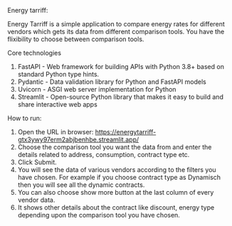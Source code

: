 Energy tarriff:

Energy Tarriff is a simple application to compare energy rates for different vendors which gets its data from different comparison tools. You have the flixibility to choose between comparison tools.

Core technologies
1. FastAPI - Web framework for building APIs with Python 3.8+ based on standard Python type hints.
2. Pydantic - Data validation library for Python and FastAPI models
3. Uvicorn - ASGI web server implementation for Python
4. Streamlit -  Open-source Python library that makes it easy to build and share interactive web apps

How to run:
1. Open the URL in browser:
   https://energytarriff-gtx3ywy97erm2abjbenhbe.streamlit.app/
2. Choose the comparison tool you want the data from and enter the details related to address, consumption, contract type etc.
3. Click Submit.
4. You will see the data of various vendors according to the filters you have chosen. For example if you choose contract type as Dynamisch then you will see all the dynamic contracts.
5. You can also choose show more button at the last column of every vendor data.
6. It shows other details about the contract like discount, energy type depending upon the comparison tool you have chosen.